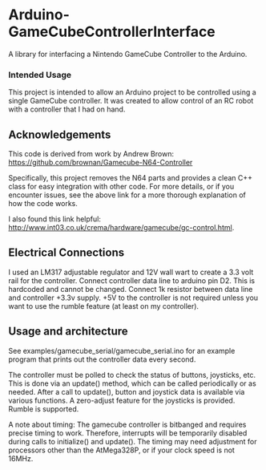 # Arduino-GameCubeControllerInterface
A library for interfacing a Nintendo GameCube Controller to the Arduino.

### Intended Usage
This project is intended to allow an Arduino project to be controlled using
a single GameCube controller. It was created to allow control of an RC robot
with a controller that I had on hand.

## Acknowledgements

This code is derived from work by Andrew Brown:
https://github.com/brownan/Gamecube-N64-Controller

Specifically, this project removes the N64 parts and provides a clean C++ class
for easy integration with other code. For more details, or if you encounter issues,
see the above link for a more thorough explanation of how the code works.

I also found this link helpful: http://www.int03.co.uk/crema/hardware/gamecube/gc-control.html.

## Electrical Connections
I used an LM317 adjustable regulator and 12V wall wart to create a 3.3 volt rail for the controller.
Connect controller data line to arduino pin D2. This is hardcoded and cannot be changed.
Connect 1k resistor between data line and controller +3.3v supply.
+5V to the controller is not required unless you want to use the rumble feature (at least on my controller).

## Usage and architecture

See examples/gamecube_serial/gamecube_serial.ino for an example program that
prints out the controller data every second.

The controller must be polled to check the status of buttons, joysticks, etc.
This is done via an update() method, which can be called periodically or
as needed. After a call to update(), button and joystick data is available
via various functions. A zero-adjust feature for the joysticks is provided.
Rumble is supported.

A note about timing: The gamecube controller is bitbanged and requires precise
timing to work. Therefore, interrupts will be temporarily disabled during
calls to initialize() and update(). The timing may need adjustment for processors
other than the AtMega328P, or if your clock speed is not 16MHz.

